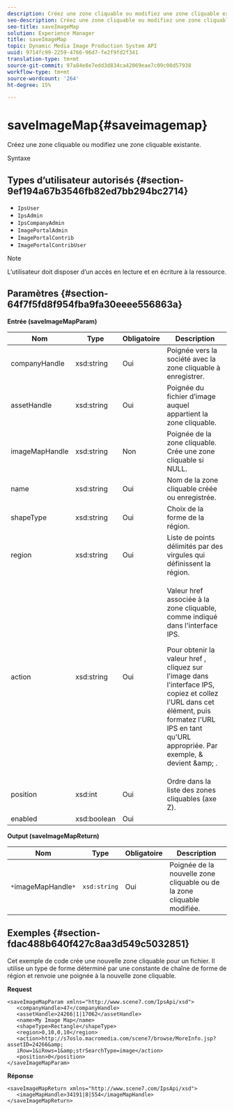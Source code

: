 ```yaml
---
description: Créez une zone cliquable ou modifiez une zone cliquable existante.
seo-description: Créez une zone cliquable ou modifiez une zone cliquable existante.
seo-title: saveImageMap
solution: Experience Manager
title: saveImageMap
topic: Dynamic Media Image Production System API
uuid: 9714fc99-2259-4766-96d7-fe2f9fd2f341
translation-type: tm+mt
source-git-commit: 97a84e8e7edd3d834ca42069eae7c09c00d57938
workflow-type: tm+mt
source-wordcount: '264'
ht-degree: 15%

---
```



# saveImageMap{#saveimagemap}

Créez une zone cliquable ou modifiez une zone cliquable existante.

Syntaxe

## Types d’utilisateur autorisés {#section-9ef194a67b3546fb82ed7bb294bc2714}

* `IpsUser`
* `IpsAdmin`
* `IpsCompanyAdmin`
* `ImagePortalAdmin`
* `ImagePortalContrib`
* `ImagePortalContribUser`

>[!NOTE]
>
>L’utilisateur doit disposer d’un accès en lecture et en écriture à la ressource.

## Paramètres {#section-64f7f5fd8f954fba9fa30eeee556863a}

**Entrée (saveImageMapParam)**

<table id="table_49649036F46941D2B1F28515674E533B"> 
 <thead> 
  <tr> 
   <th colname="col1" class="entry"> Nom </th> 
   <th colname="col2" class="entry"> Type </th> 
   <th colname="col3" class="entry"> Obligatoire </th> 
   <th colname="col4" class="entry"> Description </th> 
  </tr> 
 </thead>
 <tbody> 
  <tr> 
   <td colname="col1"> <span class="codeph"> <span class="varname"> companyHandle  </span> </span> </td> 
   <td colname="col2"> <span class="codeph"> xsd:string </span> </td> 
   <td colname="col3"> Oui </td> 
   <td colname="col4"> Poignée vers la société avec la zone cliquable à enregistrer. </td> 
  </tr> 
  <tr> 
   <td colname="col1"> <span class="codeph"> <span class="varname"> assetHandle  </span> </span> </td> 
   <td colname="col2"> <span class="codeph"> xsd:string  </span> </td> 
   <td colname="col3"> Oui </td> 
   <td colname="col4"> Poignée du fichier d’image auquel appartient la zone cliquable. </td> 
  </tr> 
  <tr> 
   <td colname="col1"> <span class="codeph"> <span class="varname"> imageMapHandle  </span> </span> </td> 
   <td colname="col2"> <span class="codeph"> xsd:string  </span> </td> 
   <td colname="col3"> Non </td> 
   <td colname="col4"> Poignée de la zone cliquable. Crée une zone cliquable si NULL. </td> 
  </tr> 
  <tr> 
   <td colname="col1"> <span class="codeph"> <span class="varname"> name  </span> </span> </td> 
   <td colname="col2"> <span class="codeph"> xsd:string  </span> </td> 
   <td colname="col3"> Oui </td> 
   <td colname="col4"> Nom de la zone cliquable créée ou enregistrée. </td> 
  </tr> 
  <tr> 
   <td colname="col1"> <span class="codeph"> <span class="varname"> shapeType  </span> </span> </td> 
   <td colname="col2"> <span class="codeph"> xsd:string  </span> </td> 
   <td colname="col3"> Oui </td> 
   <td colname="col4"> Choix de la forme de la région. </td> 
  </tr> 
  <tr> 
   <td colname="col1"> <span class="codeph"> <span class="varname"> region  </span> </span> </td> 
   <td colname="col2"> <span class="codeph"> xsd:string  </span> </td> 
   <td colname="col3"> Oui </td> 
   <td colname="col4"> Liste de points délimités par des virgules qui définissent la région. </td> 
  </tr> 
  <tr> 
   <td colname="col1"> <span class="codeph"> <span class="varname"> action  </span> </span> </td> 
   <td colname="col2"> <span class="codeph"> xsd:string  </span> </td> 
   <td colname="col3"> Oui </td> 
   <td colname="col4"> <p>Valeur <span class="codeph"> href </span> associée à la zone cliquable, comme indiqué dans l'interface IPS. </p> <p>Pour obtenir la valeur <span class="codeph"> href </span>, cliquez sur l'image dans l'interface IPS, copiez et collez l'URL dans cet élément, puis formatez l'URL IPS en tant qu'URL appropriée. Par exemple, <span class="codeph"> &amp; </span> devient <span class="codeph"> &amp;amp; </span>. </p> </td> 
  </tr> 
  <tr> 
   <td colname="col1"> <span class="codeph"> <span class="varname"> position  </span> </span> </td> 
   <td colname="col2"> <span class="codeph"> xsd:int </span> </td> 
   <td colname="col3"> Oui </td> 
   <td colname="col4"> Ordre dans la liste des zones cliquables (axe Z). </td> 
  </tr> 
  <tr> 
   <td colname="col1"> <span class="codeph"> <span class="varname"> enabled  </span> </span> </td> 
   <td colname="col2"> <span class="codeph"> xsd:boolean </span> </td> 
   <td colname="col3"> Oui </td> 
   <td colname="col4"></td> 
  </tr> 
 </tbody> 
</table>

**Output (saveImageMapReturn)**

| Nom | Type | Obligatoire | Description |
|---|---|---|---|
| `*`imageMapHandle`*` | `xsd:string` | Oui | Poignée de la nouvelle zone cliquable ou de la zone cliquable modifiée. |

## Exemples {#section-fdac488b640f427c8aa3d549c5032851}

Cet exemple de code crée une nouvelle zone cliquable pour un fichier. Il utilise un type de forme déterminé par une constante de chaîne de forme de région et renvoie une poignée à la nouvelle zone cliquable.

**Request**

```
<saveImageMapParam xmlns="http://www.scene7.com/IpsApi/xsd"> 
   <companyHandle>47</companyHandle> 
   <assetHandle>24266|1|17062</assetHandle> 
   <name>My Image Map</name> 
   <shapeType>Rectangle</shapeType> 
   <region>0,10,0,10</region> 
   <action>http://s7oslo.macromedia.com/scene7/browse/MoreInfo.jsp?assetID=24266&amp; 
   iRow=1&iRows=1&amp;strSearchType=image</action> 
   <position>0</position> 
</saveImageMapParam>
```

**Réponse**

```
<saveImageMapReturn xmlns="http://www.scene7.com/IpsApi/xsd"> 
   <imageMapHandle>34191|8|554</imageMapHandle> 
</saveImageMapReturn>
```

